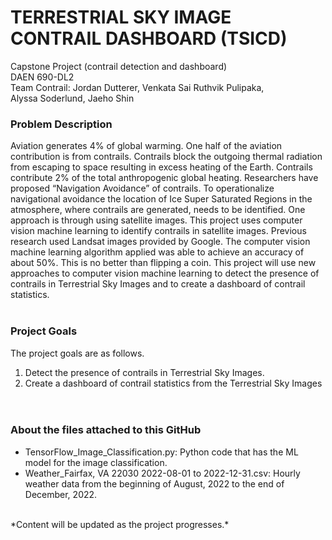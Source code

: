 # TERRESTRIAL SKY IMAGE CONTRAIL DASHBOARD (TSICD) #

Capstone Project (contrail detection and dashboard) <br>
DAEN 690-DL2 <br>
Team Contrail: Jordan Dutterer, Venkata Sai Ruthvik Pulipaka, Alyssa Soderlund, Jaeho Shin <br>

### Problem Description <br>
Aviation generates 4% of global warming. One half of the aviation contribution is from contrails. Contrails block the outgoing thermal radiation from escaping to space resulting in excess heating of the Earth. Contrails contribute 2% of the total anthropogenic global heating. Researchers have proposed “Navigation Avoidance” of contrails. To operationalize navigational avoidance the location of Ice Super Saturated Regions in the atmosphere, where contrails are generated, needs to be identified. One approach is through using satellite images. This project uses computer vision machine learning to identify contrails in satellite images. Previous research used Landsat images provided by Google. The computer vision machine learning algorithm applied was able to achieve an accuracy of about 50%. This is no better than flipping a coin. This project will use new approaches to computer vision machine learning to detect the presence of contrails in Terrestrial Sky Images and to create a dashboard of contrail statistics. <br><br>
  
  
### Project Goals <br>
The project goals are as follows. <br>
1. Detect the presence of contrails in Terrestrial Sky Images. <br>
2. Create a dashboard of contrail statistics from the Terrestrial Sky Images <br>
<br><br>

### About the files attached to this GitHub <br>
 - TensorFlow_Image_Classification.py: Python code that has the ML model for the image classification. <br>
 - Weather_Fairfax, VA 22030 2022-08-01 to 2022-12-31.csv: Hourly weather data from the beginning of August, 2022 to the end of December, 2022. <br>

<br>
 *Content will be updated as the project progresses.*
